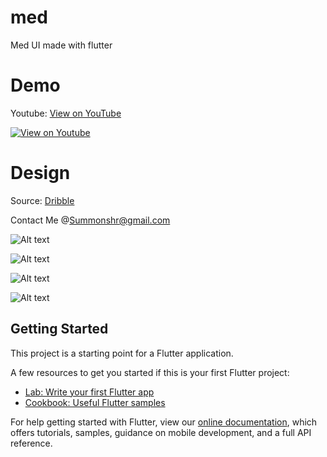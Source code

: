 # med

Med UI made with flutter

# Demo

Youtube: [View on YouTube](https://www.youtube.com/watch?v=GW0-nxV65Xg)

[![View on Youtube](http://img.youtube.com/vi/GW0-nxV65Xg/0.jpg)](http://www.youtube.com/watch?v=GW0-nxV65Xg)


# Design

Source: [Dribble](https://dribbble.com/shots/11180824-Healthcare-Mobile-App-for-Doctors-and-Patients)

Contact Me @Summonshr@gmail.com

![Alt text](/Screenshot-1.png?raw=true "page 1")

![Alt text](/Screenshot-2.png?raw=true "page 2")

![Alt text](/Screenshot-3.png?raw=true "page 3")

![Alt text](/Screenshot-4.png?raw=true "page 4")


## Getting Started

This project is a starting point for a Flutter application.

A few resources to get you started if this is your first Flutter project:

- [Lab: Write your first Flutter app](https://flutter.dev/docs/get-started/codelab)
- [Cookbook: Useful Flutter samples](https://flutter.dev/docs/cookbook)

For help getting started with Flutter, view our
[online documentation](https://flutter.dev/docs), which offers tutorials,
samples, guidance on mobile development, and a full API reference.
